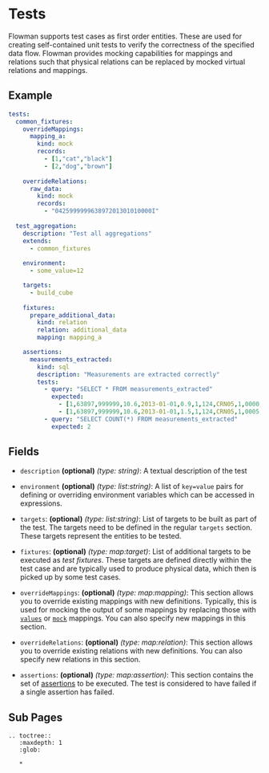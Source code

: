 # Tests

Flowman supports test cases as first order entities. These are used for creating self-contained unit tests to verify
the correctness of the specified data flow. Flowman provides mocking capabilities for mappings and relations such that
physical relations can be replaced by mocked virtual relations and mappings.

## Example
```yaml
tests:
  common_fixtures:
    overrideMappings:
      mapping_a:
        kind: mock
        records:
          - [1,"cat","black"]
          - [2,"dog","brown"]
            
    overrideRelations:
      raw_data:
        kind: mock
        records:
          - "042599999963897201301010000I"
            
  test_aggregation:
    description: "Test all aggregations"
    extends:
      - common_fixtures
        
    environment:
      - some_value=12  

    targets:
      - build_cube
      
    fixtures:
      prepare_additional_data:
        kind: relation
        relation: additional_data
        mapping: mapping_a

    assertions:
      measurements_extracted:
        kind: sql
        description: "Measurements are extracted correctly"
        tests:
          - query: "SELECT * FROM measurements_extracted"
            expected:
              - [1,63897,999999,10.6,2013-01-01,0.9,1,124,CRN05,1,0000,H]
              - [1,63897,999999,10.6,2013-01-01,1.5,1,124,CRN05,1,0005,H]
          - query: "SELECT COUNT(*) FROM measurements_extracted"
            expected: 2
```

## Fields
* `description` **(optional)** *(type: string)*:
  A textual description of the test

* `environment` **(optional)** *(type: list:string)*:
  A list of `key=value` pairs for defining or overriding environment variables which can be accessed in expressions.

* `targets`: **(optional)** *(type: list:string)*:
  List of targets to be built as part of the test. The targets need to be defined in the regular `targets` section.
  These targets represent the entities to be tested.

* `fixtures`: **(optional)** *(type: map:target)*:
  List of additional targets to be executed as *test fixtures*. These targets are defined directly within the test case
  and are typically used to produce physical data, which then is picked up by some test cases.
  
* `overrideMappings`: **(optional)** *(type: map:mapping)*:
  This section allows you to override existing mappings with new definitions. Typically, this is used for mocking the
  output of some mappings by replacing those with [`values`](../mapping/values.md) or [`mock`](../mapping/mock.md) 
  mappings. You can also specify new mappings in this section.
  
* `overrideRelations`: **(optional)** *(type: map:relation)*:
  This section allows you to override existing relations with new definitions. You can also specify new relations in 
  this section.
  
* `assertions`: **(optional)** *(type: map:assertion)*:
  This section contains the set of [assertions](../assertion/index.md) to be executed. The test is considered to have
  failed if a single assertion has failed.


## Sub Pages
```eval_rst
.. toctree::
   :maxdepth: 1
   :glob:

   *
```
